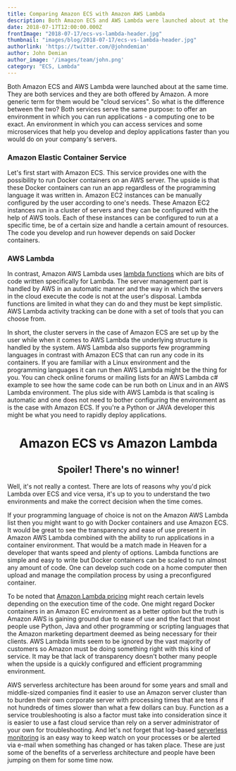 ```yaml
---
title: Comparing Amazon ECS with Amazon AWS Lambda
description: Both Amazon ECS and AWS Lambda were launched about at the same time and while they are similar in a lot of ways understanding the difference is important
date: 2018-07-17T12:00:00.000Z
frontImage: "2018-07-17/ecs-vs-lambda-header.jpg"
thumbnail: "images/blog/2018-07-17/ecs-vs-lambda-header.jpg"
authorlink: 'https://twitter.com/@johndemian'
author: John Demian
author_image: '/images/team/john.png'
category: "ECS, Lambda"
---
```


Both Amazon ECS and AWS Lambda were launched about at the same time. They are both services and they are both offered by Amazon. A more generic term for them would be "cloud services". So what is the difference between the two?
Both services serve the same purpose: to offer an environment in which you can run applications - a computing one to be exact. An environment in which you can access services and some microservices that help you develop and deploy applications faster than you would do on your company's servers.

<h3>Amazon Elastic Container Service</h3>
Let's first start with Amazon ECS. This service provides one with the possibility to run Docker containers on an AWS server. The upside is that these Docker containers can run an app regardless of the programming language it was written in. Amazon EC2 instances can be manually configured by the user according to one's needs. These Amazon EC2 instances run in a cluster of servers and they can be configured with the help of AWS tools. Each of these instances can be configured to run at a specific time, be of a certain size and handle a certain amount of resources. The code you develop and run however depends on said Docker containers.

<h3>AWS Lambda</h3>
In contrast, Amazon AWS Lambda uses <a href="https://dashbird.io/blog/what-is-a-lambda-function/">lambda functions</a> which are bits of code written specifically for Lambda. The server management part is handled by AWS in an automatic manner and the way in which the servers in the cloud execute the code is not at the user's disposal. Lambda functions are limited in what they can do and they must be kept simplistic. AWS Lambda activity tracking can be done with a set of tools that you can choose from.

In short, the cluster servers in the case of Amazon ECS are set up by the user while when it comes to AWS Lambda the underlying structure is handled by the system. AWS Lambda also supports few programming languages in contrast with Amazon ECS that can run any code in its containers. If you are familiar with a Linux environment and the programming languages it can run then AWS Lambda might be the thing for you. You can check online forums or mailing lists for an AWS Lambda c# example to see how the same code can be run both on Linux and in an AWS Lambda environment. The plus side with AWS Lambda is that scaling is automatic and one does not need to bother configuring the environment as is the case with Amazon ECS. If you're a Python or JAVA developer this might be what you need to rapidly deploy applications.


<center><h1>Amazon ECS vs Amazon Lambda</h1>
<h2>Spoiler! There's no winner!</h2></center>

Well, it's not really a contest. There are lots of reasons why you'd pick Lambda over ECS and vice versa, it's up to you to understand the two environments and make the correct decision when the time comes.


If your programming language of choice is not on the Amazon AWS Lambda list then you might want to go with Docker containers and use Amazon ECS. It would be great to see the transparency and ease of use present in Amazon AWS Lambda combined with the ability to run applications in a container environment. That would be a match made in Heaven for a developer that wants speed and plenty of options. Lambda functions are simple and easy to write but Docker containers can be scaled to run almost any amount of code. One can develop such code on a home computer then upload and manage the compilation process by using a preconfigured container.

To be noted that <a href="https://dashbird.io/lambda-cost-calculator/">Amazon Lambda pricing</a> might reach certain levels depending on the execution time of the code. One might regard Docker containers in an Amazon EC environment as a better option but the truth is Amazon AWS is gaining ground due to ease of use and the fact that most people use Python, Java and other programming or scripting languages that the Amazon marketing department deemed as being necessary for their clients. AWS Lambda limits seem to be ignored by the vast majority of customers so Amazon must be doing something right with this kind of service. It may be that lack of transparency doesn't bother many people when the upside is a quickly configured and efficient programming environment.

AWS serverless architecture has been around for some years and small and middle-sized companies find it easier to use an Amazon server cluster than to burden their own corporate server with processing times that are tens if not hundreds of times slower than what a few dollars can buy. Function as a service troubleshooting is also a factor must take into consideration since it is easier to use a fast cloud service than rely on a server administrator of your own for troubleshooting. And let's not forget that log-based <a href="https://dashbird.io/features/aws-lambda-serverless-monitoring/">serverless monitoring</a> is an easy way to keep watch on your processes or be alerted via e-mail when something has changed or has taken place. These are just some of the benefits of a serverless architecture and people have been jumping on them for some time now.
